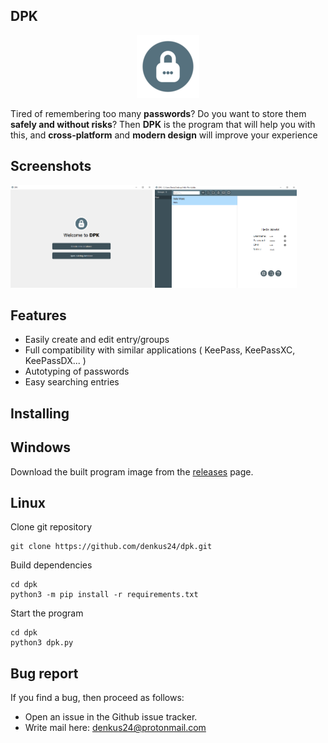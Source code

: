 DPK
---
<p align="center"><img src = "https://github.com/denkus24/dpk/blob/main/icons/about_logo.png"/></p>

 Tired of remembering too many <b>passwords</b>? Do you want to store them <b>safely and without risks</b>? Then <b>DPK</b> is the program that will help you with this, and <b>cross-platform</b> and <b>modern design</b> will improve your experience 

Screenshots
-----------
<img src="https://github.com/denkus24/dpk/blob/main/screenshots/screen1.png" width=45% height=45%> <img src="https://github.com/denkus24/dpk/blob/main/screenshots/screen2.png" width=45% height=45%>

Features
--------
* Easily create and edit entry/groups
* Full compatibility with similar applications ( KeePass, KeePassXC, KeePassDX... )
* Autotyping of passwords
* Easy searching entries 

Installing
-----------------------
Windows
-------
Download the built program image from the <a href="https://github.com/denkus24/dpk/releases">releases</a> page.

Linux
-----
Clone git repository 
```
git clone https://github.com/denkus24/dpk.git
```
Build dependencies
```
cd dpk
python3 -m pip install -r requirements.txt
```
Start the program
```
cd dpk
python3 dpk.py
```

Bug report
-------------
If you find a bug, then proceed as follows:
* Open an issue in the Github issue tracker. 
* Write mail here: denkus24@protonmail.com
